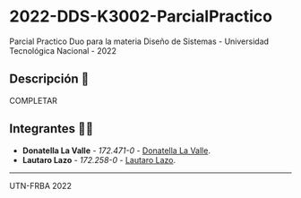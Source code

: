 # 2022-DDS-K3002-ParcialPractico
Parcial Practico Duo para la materia Diseño de Sistemas - Universidad Tecnológica Nacional - 2022 

## Descripción 📖
COMPLETAR

## Integrantes 🧑‍💻
- **Donatella La Valle** - *172.471-0* - [Donatella La Valle](https://github.com/donalavalle).
- **Lautaro Lazo** - *172.258-0* - [Lautaro Lazo](https://github.com/Lautaro-L).

-------
UTN-FRBA 2022
